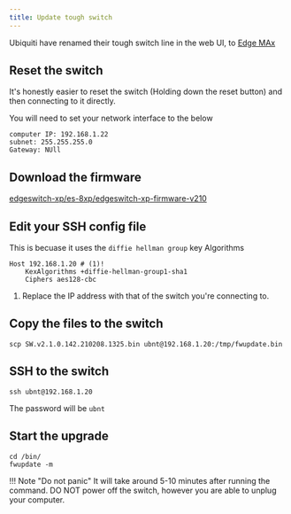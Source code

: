 ```yaml
---
title: Update tough switch
---
```


Ubiquiti have renamed their tough switch line in the web UI, to [Edge MAx](https://store.ui.com/collections/operator-edgemax-routers)

## Reset the switch

It's honestly easier to reset the switch (Holding down the reset button) and then connecting to it directly.

You will need to set your network interface to the below

```text
computer IP: 192.168.1.22
subnet: 255.255.255.0
Gateway: NUll
```

## Download the firmware

[edgeswitch-xp/es-8xp/edgeswitch-xp-firmware-v210](https://www.ui.com/download/edgemax/edgeswitch-xp/es-8xp/edgeswitch-xp-firmware-v210)

## Edit your SSH config file

This is becuase it uses the `diffie hellman group` key Algorithms

```shell
Host 192.168.1.20 # (1)!
    KexAlgorithms +diffie-hellman-group1-sha1
    Ciphers aes128-cbc
```

1. Replace the IP address with that of the switch you're connecting to. 

## Copy the files to the switch

```shell
scp SW.v2.1.0.142.210208.1325.bin ubnt@192.168.1.20:/tmp/fwupdate.bin
```

## SSH to the switch

```shell
ssh ubnt@192.168.1.20
```

The password will be `ubnt`

## Start the upgrade

```shell
cd /bin/
fwupdate -m
```

!!! Note "Do not panic"
    It will take around 5-10 minutes after running the command.
    DO NOT power off the switch, however you are able to unplug your computer. 